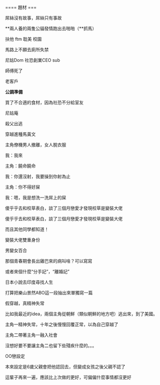 ==== 題材 ===

屌絲沒有故事，屌絲只有事故

**兩人養的兩隻公貓發情跑出去啪啪（**抓馬）

扶他 ftm 耽美 校園

馬路上不願去廁所失禁

尼姑Dom 社恐創業CEO sub

師傅死了

老客戶

**公調準備**

買了不合適的食材，因為社恐不分給室友

尼姑庵

殺父出逃

穿越進種馬黃文

主角僚機男人撤離，女人脫衣服

我：我來

主角：饒命饒命

我：你還沒射，我要操到你射為止

主角：你不得好屎

我：嗯，我是想洗一洗屌上的屎

傻乎乎去和校草表白，談了三個月戀愛才發現校草是變裝大佬

傻乎乎去和校草表白，談了三個月戀愛才發現校草是變裝大佬

而且其他同學都知道！

變裝大佬雙重身份

男變女百合

那個青春期會長出雞巴來的病叫啥？可以寫寫

或者來個什麼“分手記”，“離婚記”

日本小說去印度尋找人生

打算把樂山景然ABO這一段抽出來單獨寫一篇

假穿越，真精神失常

比如我最近的idea，兩個主角從朝鮮（類似朝鮮的地方吧）逃出來，到了美國。

主角一精神失常，十年之後慢慢回覆正常，以為自己穿越了

主角二帶著主角一融入社會

沒想好要不要讓主角二也留下些殘疾什麼的。。。

OO戀設定

本來設定是6歲父親會把他認回去，但變成女孩之後父親不認了

這輩子再來一遍，應該比上次做的更好，可偏偏什麼事情都沒更好